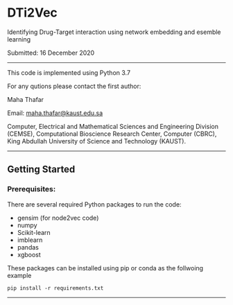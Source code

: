 # DTi2Vec
 Identifying Drug-Target interaction using network embedding and esemble learning


Submitted: 16 December 2020                                      



----
This code is implemented using Python 3.7

For any qutions please contact the first author:


  Maha Thafar

Email: maha.thafar@kaust.edu.sa

Computer, Electrical and Mathematical Sciences and Engineering Division (CEMSE), Computational Bioscience Research Center, Computer (CBRC), King Abdullah University of Science and Technology (KAUST).

----

## Getting Started

### Prerequisites:

There are several required Python packages to run the code:
- gensim (for node2vec code)
- numpy
- Scikit-learn
- imblearn
- pandas
- xgboost

These packages can be installed using pip or conda as the follwoing example
```
pip install -r requirements.txt
```
----
